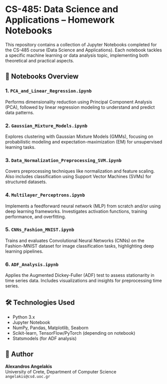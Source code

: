 # CS-485: Data Science and Applications – Homework Notebooks

This repository contains a collection of Jupyter Notebooks completed for the CS-485 course (Data Science and Applications). Each notebook tackles a specific machine learning or data analysis topic, implementing both theoretical and practical aspects.

## 📂 Notebooks Overview

### 1. `PCA_and_Linear_Regression.ipynb`
Performs dimensionality reduction using Principal Component Analysis (PCA), followed by linear regression modeling to understand and predict data patterns.

### 2. `Gaussian_Mixture_Models.ipynb`
Explores clustering with Gaussian Mixture Models (GMMs), focusing on probabilistic modeling and expectation-maximization (EM) for unsupervised learning tasks.

### 3. `Data_Normalization_Preprocessing_SVM.ipynb`
Covers preprocessing techniques like normalization and feature scaling. Also includes classification using Support Vector Machines (SVMs) for structured datasets.

### 4. `Multilayer_Perceptrons.ipynb`
Implements a feedforward neural network (MLP) from scratch and/or using deep learning frameworks. Investigates activation functions, training performance, and overfitting.

### 5. `CNNs_Fashion_MNIST.ipynb`
Trains and evaluates Convolutional Neural Networks (CNNs) on the Fashion-MNIST dataset for image classification tasks, highlighting deep learning pipelines.

### 6. `ADF_Analysis.ipynb`
Applies the Augmented Dickey-Fuller (ADF) test to assess stationarity in time series data. Includes visualizations and insights for preprocessing time series.

## 🛠️ Technologies Used
- Python 3.x
- Jupyter Notebook
- NumPy, Pandas, Matplotlib, Seaborn
- Scikit-learn, TensorFlow/PyTorch (depending on notebook)
- Statsmodels (for ADF analysis)

## 📑 Author
**Alexandros Angelakis**  
University of Crete, Department of Computer Science  
`angelakis@csd.uoc.gr`
